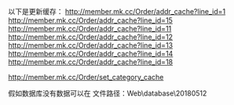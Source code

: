 ﻿以下是更新缓存：
http://member.mk.cc/Order/addr_cache?line_id=1
http://member.mk.cc/Order/addr_cache?line_id=15
http://member.mk.cc/Order/addr_cache?line_id=11
http://member.mk.cc/Order/addr_cache?line_id=12
http://member.mk.cc/Order/addr_cache?line_id=13
http://member.mk.cc/Order/addr_cache?line_id=14
http://member.mk.cc/Order/addr_cache?line_id=18

http://member.mk.cc/Order/set_category_cache

假如数据库没有数据可以在 文件路径：Web\database\20180512